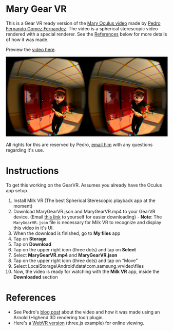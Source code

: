 # Mary Gear VR
This is a Gear VR ready version of the [Mary Oculus video](http://pedrofe.com/rendering-for-oculus-rift-with-arnold/) made by [Pedro Fernando Gomez Fernandez](http://pedrofe.com/about-me/). The video is a spherical sterescopic video rendered with a special renderer. See the [References](https://github.com/francoislaberge/mary-gearvr#references) below for more details of how it was made.

Preview the [video here](http://francoislaberge.com/mary-gearvr/).

![Mary GearVR](stereo-screenshot.png "Mary GearVR")

All rights for this are reserved by Pedro, [email him](http://pedrofe.com/about-me/) with any questions regarding it's use.

# Instructions 
To get this working on the GearVR. Assumes you already have the Oculus app setup.

  1. Install Milk VR (The best Spherical Sterescopic playback app at the moment)
  2. Download MaryGearVR.json and MaryGearVR.mp4 to your GearVR device. (Email [this link](https://github.com/francoislaberge/mary-gearvr/blob/master/README.md) to yourself for easier downloading)
    - **Note**: The ```MaryGearVR.json``` file is necessary for Milk VR to recognize and display this video in it's UI.
  4. When the download is finished, go to **My files** app
  5. Tap on **Storage**
  6. Tap on **Download**
  7. Tap on the upper right icon (three dots) and tap on **Select**
  8. Select **MaryGearVR.mp4** and **MaryGearVR.json**
  9. Tap on the upper right icon (three dots) and tap on “Move”
  10. Select LocalStorage\Android\data\com.samsung.vrvideo\files
  11. Now, the video is ready for watching with the **Milk VR** app, inside the **Downloaded** section

# References
  - See Pedro's [blog post](http://pedrofe.com/rendering-for-oculus-rift-with-arnold/) about the video and how it was made using an Arnold (Highend 3D rendering tool) plugin. 
  - Here's a [WebVR version](http://threejs.org/examples/#vr_video) (three.js example) for online viewing.
